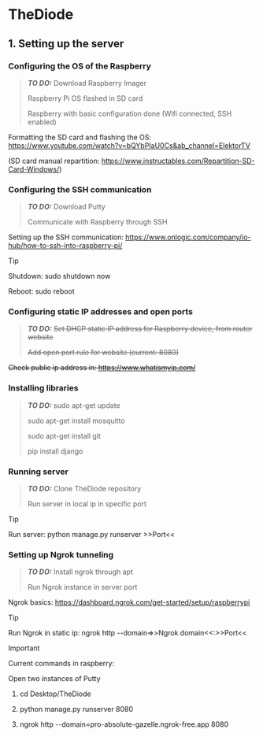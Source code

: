 # TheDiode
## 1. Setting up the server


### Configuring the OS of the Raspberry
> **_TO DO:_** Download Raspberry Imager
>
> Raspberry Pi OS flashed in SD card
> 
> Raspberry with basic configuration done (Wifi connected, SSH enabled)

Formatting the SD card and flashing the OS: https://www.youtube.com/watch?v=bQYbPIaU0Cs&ab_channel=ElektorTV

(SD card manual repartition: https://www.instructables.com/Repartition-SD-Card-Windows/)


### Configuring the SSH communication
> **_TO DO:_** Download Putty
> 
> Communicate with Raspberry through SSH

Setting up the SSH communication: https://www.onlogic.com/company/io-hub/how-to-ssh-into-raspberry-pi/

> [!TIP]
> Shutdown: sudo shutdown now
> 
> Reboot: sudo reboot


### Configuring static IP addresses and open ports
> **_TO DO:_** ~~Set DHCP static IP address for Raspberry device, from router website~~
>
> ~~Add open port rule for website (current: 8080)~~

~~Check public ip address in: https://www.whatismyip.com/~~


### Installing libraries
> **_TO DO:_** sudo apt-get update
>
> sudo apt-get install mosquitto
>
> sudo apt-get install git
>
> pip install django


### Running server
> **_TO DO:_** Clone TheDiode repository
>
> Run server in local ip in specific port

> [!TIP]
> Run server: python manage.py runserver >>Port<<


### Setting up Ngrok tunneling
> **_TO DO:_** Install ngrok through apt
>
> Run Ngrok instance in server port

Ngrok basics: https://dashboard.ngrok.com/get-started/setup/raspberrypi

> [!TIP]
> Run Ngrok in static ip: ngrok http --domain=>>Ngrok domain<<:>>Port<<


> [!IMPORTANT]
> Current commands in raspberry:
>
> Open two instances of Putty
>
> 1. cd Desktop/TheDiode
>
> 1. python manage.py runserver 8080
>
> 2. ngrok http --domain=pro-absolute-gazelle.ngrok-free.app 8080
